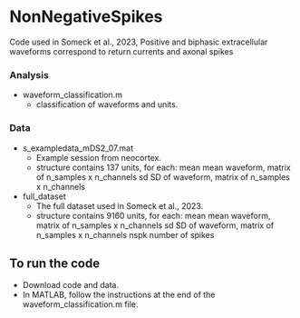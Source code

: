 # NonNegativeSpikes
Code used in Someck et al., 2023, Positive and biphasic extracellular waveforms correspond to return currents and axonal spikes

### Analysis
- waveform_classification.m
  - classification of waveforms and units.
 
### Data
- s_exampledata_mDS2_07.mat
  - Example session from neocortex.
  - structure contains 137 units, for each:
     mean     mean waveform, matrix of n_samples x n_channels
     sd       SD of waveform, matrix of n_samples x n_channels
- full_dataset
  - The full dataset used in Someck et al., 2023.
  - structure contains 9160 units, for each:
     mean     mean waveform, matrix of n_samples x n_channels
     sd       SD of waveform, matrix of n_samples x n_channels
     nspk     number of spikes
   
 ## To run the code
- Download code and data.
- In MATLAB, follow the instructions at the end of the waveform_classification.m file.

